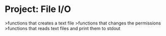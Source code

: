 <h1>Project: File I/O</h1>
>functions that creates a text file
>functions that changes the permissions
>functions that reads text files and print them to stdout